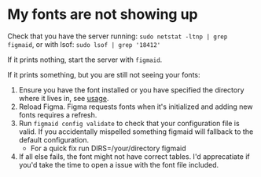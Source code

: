 # My fonts are not showing up

Check that you have the server running: `sudo netstat -ltnp | grep figmaid`, or with lsof: `sudo lsof | grep '18412'`
   
If it prints nothing, start the server with `figmaid`. 

If it prints something, but you are still not seeing your fonts:

1. Ensure you have the font installed or you have specified the directory where it lives in, see [usage](../usage.md).
2. Reload Figma. Figma requests fonts when it's initialized and adding new fonts requires a refresh.
3. Run `figmaid config validate` to check that your configuration file is valid. If you accidentally mispelled something figmaid will fallback to the default configuration.
   -  For a quick fix run DIRS=/your/directory figmaid
4. If all else fails, the font might not have correct tables. I'd apprecatiate if you'd take the time to open a issue with the font file included.

